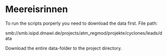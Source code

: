 # Meereisrinnen
To run the scripts porperly you need to download the data first. File path:

smb://smb.isipd.dmawi.de/projects/atm_regmod/projekte/cyclones/leads/data

Download the entire data-folder to the project directory.

